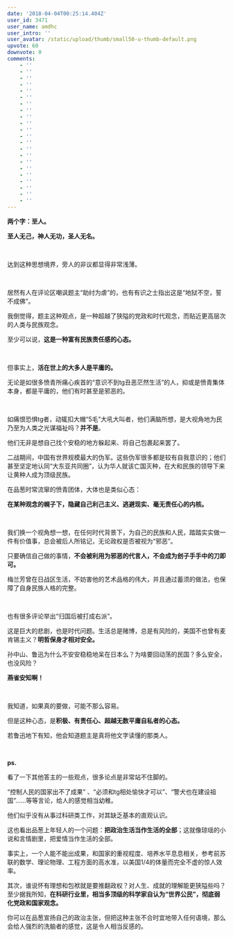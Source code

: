 ```yaml
---
date: '2018-04-04T00:25:14.404Z'
user_id: 3471
user_name: amdhc
user_intro: ''
user_avatar: /static/upload/thumb/small50-u-thumb-default.png
upvote: 60
downvote: 0
comments:
    - ''
    - ''
    - ''
    - ''
    - ''
    - ''
    - ''
    - ''
    - ''
    - ''
    - ''
    - ''
    - ''
    - ''
    - ''
    - ''
    - ''
    - ''
    - ''
    - ''
    - ''
    - ''
---
```


<div><p><b>两个字：至人。</b></p><p><b>至人无己，神人无功，圣人无名。</b></p><p><br></p><p>达到这种思想境界，旁人的非议都显得非常浅薄。</p><p><br></p><p>居然有人在评论区嘲讽题主“助纣为虐”的，也有有识之士指出这是“地狱不空，誓不成佛”。</p><p>我倒觉得，题主这种观点，是一种超越了狭隘的党政和时代观念，而贴近更高层次的人类与民族观念。</p><p>至少可以说，<b>这是一种富有民族责任感的心态。</b></p><p><br></p><p>但事实上，<b>活在世上的大多人是平庸的。</b></p><p>无论是如很多愤青所痛心疾首的“意识不到tg丑恶茫然生活”的人，抑或是愤青集体本身，都是平庸的，他们有时甚至是邪恶的。</p><p><br></p><p>如痛恨恐惧tg者，动辄扣大帽“5毛”大吼大叫者，他们满脑所想，是大视角地为民乃至为人类之光谋福祉吗？<b>并不是</b>。</p><p>他们无非是想自己找个安稳的地方躲起来、将自己包裹起来罢了。</p><p>二战期间，中国有世界规模最大的伪军。这些伪军很多都是较有自我意识的；他们甚至坚定地认同“大东亚共同圈”，认为华人就该亡国灭种，在大和民族的领导下来让黄种人成为顶级民族。</p><p>在品葱时常流窜的愤青团体，大体也是类似心态：</p><p><b>在某种观念的幌子下，隐藏自己利己主义、逃避现实、毫无责任心的内核。</b></p><p><br></p><p>我们换一个视角想一想，在任何时代背景下，为自己的民族和人民，踏踏实实做一件有价值事，总会被后人所铭记，无论政权是否被视为“邪恶”。</p><p>只要确信自己做的事情，<b>不会被利用为邪恶的代言人，不会成为刽子手手中的刀即可。</b></p><p>梅兰芳曾在日战区生活，不妨害他的艺术品格的伟大，并且通过蓄须的做法，也保障了自身民族人格的完整。</p><p><br></p><p>也有很多评论举出“归国后被打成右派”。</p><p>这是巨大的悲剧，也是时代问题。生活总是赌博，总是有风险的，美国不也曾有麦肯锡主义？<b>明哲保身才相对安全。</b></p><p>孙中山、鲁迅为什么不安安稳稳地呆在日本么？为啥要回动荡的民国？多么安全，也没风险？</p><p><b>燕雀安知啊！</b></p><p><br></p><p>我知道，如果真的要做，可能不那么容易。</p><p>但是这种心态，是<b>积极、有责任心、超越无数平庸自私者的心态。</b></p><p>若鲁迅地下有知，他会知道题主是真将他文字读懂的那类人。</p><p><br></p><p><b>ps.</b></p><p>看了一下其他答主的一些观点，很多论点是非常站不住脚的。</p><p>“控制人民的国家出不了成果” 、“必须和tg相处愉快才可以”、“警犬也在建设祖国”……等等言论，给人的感觉相当幼稚。</p><p>他们似乎没有从事过科研类工作，对其缺乏基本的直观认识。</p><p>这也看出品葱上年轻人的一个问题：<b>把政治生活当作生活的全部</b>；这就像琼瑶的小说和言情剧里，把爱情当作生活的全部。</p><p>事实上，一个人能不能出成果，和国家的重视程度、培养水平息息相关，参考前苏联的数学、理论物理、工程方面的高水准，以美国1/4的体量而完全不虚的惊人效率。</p><p>其次，谁说怀有理想和包袱就是要推翻政权？对人生、成就的理解能更狭隘些吗？至少据我所知，<b>在科研行业里，相当多顶级的科学家自认为“世界公民”，彻底弱化党政和国家观念。</b></p><p>你可以在品葱宣扬自己的政治主张，但把这种主张不合时宜地带入任何语境，那么会给人强烈的洗脑者的感觉，这是令人相当反感的。</p></div>
